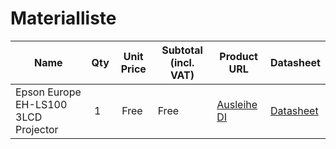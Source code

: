 # Materialliste

| Name                                 | Qty | Unit Price | Subtotal (incl. VAT) | Product URL                                                                                | Datasheet                                                                                      |
| ------------------------------------ | --- | ---------- | -------------------- | ------------------------------------------------------------------------------------------ | ---------------------------------------------------------------------------------------------- |
| Epson Europe EH-LS100 3LCD Projector |  1  |  Free      | Free                 | [Ausleihe DI](https://ausleihe.hslu.ch/borrow/models/5154a3ec-48f5-5e6d-a3ce-55456b507e37) | [Datasheet](https://www.jarcomputers.com/images/custom/docs/EH-LS100-datasheet-1621429804.pdf) |
